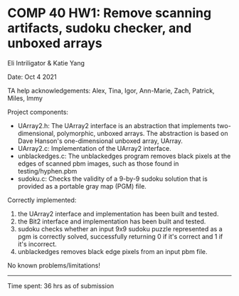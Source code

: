 # COMP 40 HW1: Remove scanning artifacts, sudoku checker, and unboxed arrays
Eli Intriligator & Katie Yang

Date: Oct 4 2021

TA help acknowledgements:
Alex, Tina, Igor, Ann-Marie, Zach, Patrick, Miles, Immy

Project components:
- UArray2.h:      The UArray2 interface is an abstraction that implements
                   two-dimensional, polymorphic, unboxed arrays. The abstraction
                   is based on Dave Hanson's one-dimensional unboxed array, UArray.
- UArray2.c:      Implementation of the UArray2 interface.
- unblackedges.c: The unblackedges program removes black pixels at the edges of
                   scanned pbm images, such as those found in testing/hyphen.pbm
- sudoku.c:       Checks the validity of a 9-by-9 sudoku solution that is provided
                   as a portable gray map (PGM) file.

Correctly implemented:
1. the UArray2 interface and implementation has been built and tested.
1. the Bit2 interface and implementation has been built and tested.
3. sudoku checks whether an input 9x9 sudoku puzzle represented as
   a pgm is correctly solved, successfully returning 0 if it's correct
   and 1 if it's incorrect.
4. unblackedges removes black edge pixels from an input pbm file.

No known problems/limitations!

---

Time spent:
36 hrs as of submission
